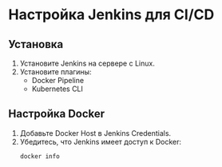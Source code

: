# Настройка Jenkins для CI/CD

## Установка
1. Установите Jenkins на сервере с Linux.
2. Установите плагины:
    - Docker Pipeline
    - Kubernetes CLI

## Настройка Docker
1. Добавьте Docker Host в Jenkins Credentials.
2. Убедитесь, что Jenkins имеет доступ к Docker:
   ```bash
   docker info
